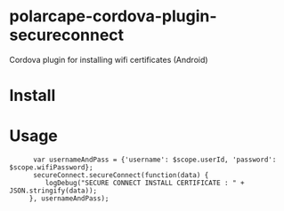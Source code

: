 # polarcape-cordova-plugin-secureconnect

Cordova plugin for installing wifi certificates (Android)

# Install


# Usage

          var usernameAndPass = {'username': $scope.userId, 'password': $scope.wifiPassword};
          secureConnect.secureConnect(function(data) {
             logDebug("SECURE CONNECT INSTALL CERTIFICATE : " + JSON.stringify(data));
         }, usernameAndPass);

